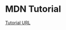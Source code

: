 MDN Tutorial
============

[Tutorial URL](https://developer.mozilla.org/en-US/docs/Web/API/WebGL_API/Tutorial)
